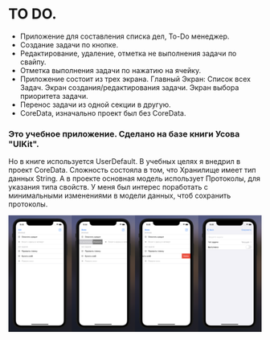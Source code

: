# TO DO.

- Приложение для составления списка дел, To-Do менеджер.
- Создание задачи по кнопке. 
- Редактирование, удаление, отметка не выполнения задачи по свайпу.
- Отметка выполнения задачи по нажатию на ячейку. 
- Приложение состоит из трех экрана. Главный Экран: Список всех Задач. Экран создания/редактирования задачи. Экран выбора приоритета задачи.
- Перенос задачи из одной секции в другую.
- CoreData, изначально проект был без CoreData.


### Это учебное приложение. Сделано на базе книги Усова "UIKit".
Но в книге используется UserDefault. В учебных целях я внедрил в проект CoreData. Сложность состояла в том, что Хранилище имеет тип данных String. А в проекте основная модель использует Протоколы, для указания типа свойств. У меня был интерес поработать с минимальными изменениями в модели данных, чтоб сохранить протоколы.


<p align="center">
<img src="https://github.com/iamalexmih/To-Do-Manager/blob/main/Usov_Alex_To-Do%20Manager/screenShots/screen1.png" 
alt="screenshots main Screen App" width="1000" />
</p>
